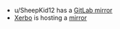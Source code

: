 - u/SheepKid12 has a [GitLab mirror](https://gitlab.com/SheepKid12/degoogle)
- [Xerbo](https://github.com/Xerbo) is hosting a [mirror](https://git.xerbo.net/Xerbo/degoogle)

